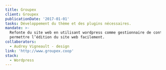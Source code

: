 ```yaml
---
title: Groupex
client: Groupex
publicationDate: '2017-01-01'
tasks: Développement du thème et des plugins nécessaires.
mandate: >-
  Refonte du site web en utilisant wordpress comme gestionnaire de contenu pour
  permettre l’édition du site web facilement.
collaborators:
  - Audrey Vigneault - design
link: 'http://www.groupex.coop'
stack:
  - Wordpress
---
```


